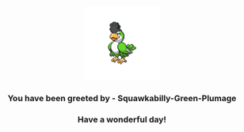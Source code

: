 <p align="center">
    <img src="https://raw.githubusercontent.com/PokeAPI/sprites/master/sprites/pokemon/931.png" width="150" height="150">
</p>
<h3 align="center">You have been greeted by - <b>Squawkabilly-Green-Plumage</b></h3>
<h3 align="center">Have a wonderful day!</h3>

